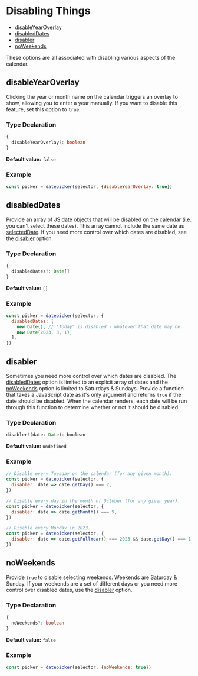 # Disabling Things

- [disableYearOverlay](#disableyearoverlay)
- [disabledDates](#disableddates)
- [disabler](#disabler)
- [noWeekends](#noweekends)

These options are all associated with disabling various aspects of the calendar.

## disableYearOverlay

Clicking the year or month name on the calendar triggers an overlay to show,
allowing you to enter a year manually. If you want to disable this feature, set
this option to `true`.

### Type Declaration

```typescript
{
  disableYearOverlay?: boolean
}
```

**Default value:** `false`

### Example

```javascript
const picker = datepicker(selector, {disableYearOverlay: true})
```

## disabledDates

Provide an array of JS date objects that will be disabled on the calendar (i.e.
you can't select these dates). This array cannot include the same date as
[selectedDate](settings.md#selecteddate). If you need more control over which
dates are disabled, see the [disabler](#disabler) option.

### Type Declaration

```typescript
{
  disabledDates?: Date[]
}
```

**Default value:** `[]`

### Example

```javascript
const picker = datepicker(selector, {
  disabledDates: [
    new Date(), // "Today" is disabled - whatever that date may be.
    new Date(2023, 3, 1),
  ],
})
```

## disabler

Sometimes you need more control over which dates are disabled. The
[disabledDates](#disableddates) option is limited to an explicit array of dates
and the [noWeekends](#nowweekends) option is limited to Saturdays & Sundays.
Provide a function that takes a JavaScript date as it's only argument and
returns `true` if the date should be disabled. When the calendar renders, each
date will be run through this function to determine whether or not it should be
disabled.

### Type Declaration

```typescript
disabler?(date: Date): boolean
```

**Default value:** `undefined`

### Example

```javascript
// Disable every Tuesday on the calendar (for any given month).
const picker = datepicker(selector, {
  disabler: date => date.getDay() === 2,
})

// Disable every day in the month of October (for any given year).
const picker = datepicker(selector, {
  disabler: date => date.getMonth() === 9,
})

// Disable every Monday in 2023.
const picker = datepicker(selector, {
  disabler: date => date.getFullYear() === 2023 && date.getDay() === 1,
})
```

## noWeekends

Provide `true` to disable selecting weekends. Weekends are Saturday & Sunday.
If your weekends are a set of different days or you need more control over
disabled dates, use the [disabler](#disabler) option.

### Type Declaration

```typescript
{
  noWeekends?: boolean
}
```

**Default value:** `false`

### Example

```javascript
const picker = datepicker(selector, {noWeekends: true})
```
